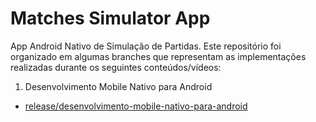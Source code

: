 # Matches Simulator App

App Android Nativo de Simulação de Partidas. Este repositório foi organizado em algumas branches que representam as implementações realizadas durante os seguintes conteúdos/vídeos:

1. Desenvolvimento Mobile Nativo para Android
  -  [release/desenvolvimento-mobile-nativo-para-android](https://github.com/lgustavogz/matches-simulator-app/tree/release/desenvolvimento-mobile-nativo-para-android)
